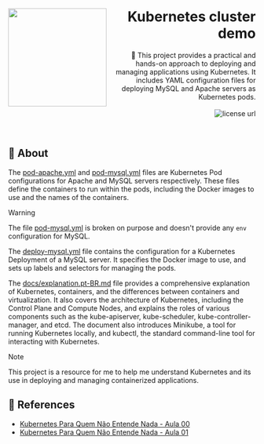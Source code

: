 <h1 align="right">
  <img src="https://blog.geekhunter.com.br/wp-content/uploads/2019/04/how-to-setup-webserver-on-Kubernetes-750x410-1.png" width="200px" align="left" />
  Kubernetes cluster demo
</h1>

<p align="right">
🐋 This project provides a practical and hands-on approach to deploying and managing applications using Kubernetes. It includes YAML configuration files for deploying MySQL and Apache servers as Kubernetes pods.
  <br><br>
  <!-- License -->
  <a>
    <img alt="license url" src="https://img.shields.io/badge/license%20-MIT-1C1E26?style=for-the-badge&labelColor=1C1E26&color=2E76E1">
  </a>
</p>
<br>

## :open_book: About

The [pod-apache.yml](./pod-apache.yml) and [pod-mysql.yml](./pod-mysql.yml) files are Kubernetes Pod configurations for Apache and MySQL servers respectively. These files define the containers to run within the pods, including the Docker images to use and the names of the containers.

> [!WARNING]
> The file [pod-mysql.yml](./pod-mysql.yml) is broken on purpose and doesn't provide any `env` configuration for MySQL.

The [deploy-mysql.yml](./deploy-mysql.yml) file contains the configuration for a Kubernetes Deployment of a MySQL server. It specifies the Docker image to use, and sets up labels and selectors for managing the pods.

The [docs/explanation.pt-BR.md](./docs/explanation.pt-BR.md) file provides a comprehensive explanation of Kubernetes, containers, and the differences between containers and virtualization. It also covers the architecture of Kubernetes, including the Control Plane and Compute Nodes, and explains the roles of various components such as the kube-apiserver, kube-scheduler, kube-controller-manager, and etcd. The document also introduces Minikube, a tool for running Kubernetes locally, and kubectl, the standard command-line tool for interacting with Kubernetes.

> [!NOTE]
> This project is a resource for me to help me understand Kubernetes and its use in deploying and managing containerized applications.

## :bricks: References

- [Kubernetes Para Quem Não Entende Nada - Aula 00](https://www.youtube.com/watch?v=2kZRM-KHK0k)
- [Kubernetes Para Quem Não Entende Nada - Aula 01](https://www.youtube.com/watch?v=XLHtP-27q-o)
